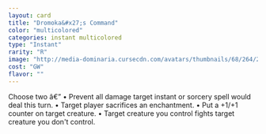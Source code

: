 ```yaml
---
layout: card
title: "Dromoka&#x27;s Command"
color: "multicolored"
categories: instant multicolored
type: "Instant"
rarity: "R"
image: "http://media-dominaria.cursecdn.com/avatars/thumbnails/68/264/200/283/635617508742835842.png"
cost: "GW"
flavor: ""
---
```


Choose two â€”
&bull; Prevent all damage target instant or sorcery spell would deal this turn.
&bull; Target player sacrifices an enchantment.
&bull; Put a +1/+1 counter on target creature.
&bull; Target creature you control fights target creature you don't control.
